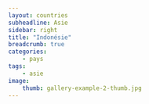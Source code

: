 ```yaml
---
layout: countries
subheadline: Asie
sidebar: right
title: "Indonésie"
breadcrumb: true
categories:
    - pays
tags:
    - asie
image:
    thumb: gallery-example-2-thumb.jpg
---
```

